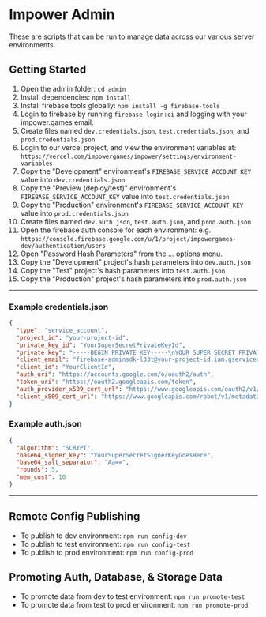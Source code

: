 # Impower Admin

These are scripts that can be run to manage data across our various server environments.

## Getting Started

1. Open the admin folder: `cd admin`
2. Install dependencies: `npm install`
3. Install firebase tools globally: `npm install -g firebase-tools`
4. Login to firebase by running `firebase login:ci` and logging with your impower.games email.
5. Create files named `dev.credentials.json`, `test.credentials.json`, and `prod.credentials.json`
6. Login to our vercel project, and view the environment variables at: `https://vercel.com/impowergames/impower/settings/environment-variables`
7. Copy the "Development" environment's `FIREBASE_SERVICE_ACCOUNT_KEY` value into `dev.credentials.json`
8. Copy the "Preview (deploy/test)" environment's `FIREBASE_SERVICE_ACCOUNT_KEY` value into `test.credentials.json`
9. Copy the "Production" environment's `FIREBASE_SERVICE_ACCOUNT_KEY` value into `prod.credentials.json`
10. Create files named `dev.auth.json`, `test.auth.json`, and `prod.auth.json`
11. Open the firebase auth console for each environment: e.g. `https://console.firebase.google.com/u/1/project/impowergames-dev/authentication/users`
12. Open "Password Hash Parameters" from the ... options menu.
13. Copy the "Development" project's hash parameters into `dev.auth.json`
14. Copy the "Test" project's hash parameters into `test.auth.json`
15. Copy the "Production" project's hash parameters into `prod.auth.json`

---

### Example credentials.json

```json
{
  "type": "service_account",
  "project_id": "your-project-id",
  "private_key_id": "YourSuperSecretPrivateKeyId",
  "private_key": "-----BEGIN PRIVATE KEY-----\nYOUR_SUPER_SECRET_PRIVATE_KEY_GOES_HERE\n-----END PRIVATE KEY-----\n",
  "client_email": "firebase-adminsdk-l33t@your-project-id.iam.gserviceaccount.com",
  "client_id": "YourClientId",
  "auth_uri": "https://accounts.google.com/o/oauth2/auth",
  "token_uri": "https://oauth2.googleapis.com/token",
  "auth_provider_x509_cert_url": "https://www.googleapis.com/oauth2/v1/certs",
  "client_x509_cert_url": "https://www.googleapis.com/robot/v1/metadata/x420/firebase-adminsdk-l33t%40your-project-id.iam.gserviceaccount.com"
}
```

### Example auth.json

```json
{
  "algorithm": "SCRYPT",
  "base64_signer_key": "YourSuperSecretSignerKeyGoesHere",
  "base64_salt_separator": "Aa==",
  "rounds": 5,
  "mem_cost": 10
}
```

---

## Remote Config Publishing

- To publish to dev environment: `npm run config-dev`
- To publish to test environment: `npm run config-test`
- To publish to prod environment: `npm run config-prod`

## Promoting Auth, Database, & Storage Data

- To promote data from dev to test environment: `npm run promote-test`
- To promote data from test to prod environment: `npm run promote-prod`
